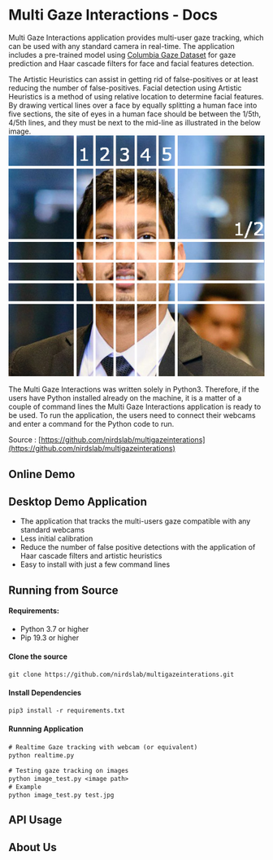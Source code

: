 # Multi Gaze Interactions - Docs

Multi Gaze Interactions application provides multi-user gaze tracking, which can be used with any standard camera in real-time. The application includes a pre-trained model using [Columbia Gaze Dataset](http://www.cs.columbia.edu/CAVE/databases/columbia_gaze)
for gaze prediction and Haar cascade filters for face and facial features detection.

The Artistic Heuristics can assist in getting rid of false-positives or at
least reducing the number of false-positives.  Facial detection using Artistic Heuristics is a method of using relative location to determine facial features. By drawing vertical lines over a face by equally splitting a human face into five sections, the site of eyes in a human face should be between the 1/5th, 4/5th lines, and they must be next to the mid-line as illustrated in the below image.   
![Facial Artistic Heuristics](./img/dp2.jpg)  

The Multi Gaze Interactions was written solely in Python3. Therefore, if the users have Python installed already on the machine, it is a matter of a couple of command lines the Multi Gaze Interactions application is ready to be used. To run the application, the users need to connect their webcams and enter a command for the Python code to run. 

Source : [https://github.com/nirdslab/multigazeinterations](https://github.com/nirdslab/multigazeinterations)

## Online Demo
  
  
## Desktop Demo Application
  * The application that tracks the multi-users gaze compatible with any standard webcams  
  * Less initial calibration  
  * Reduce the number of false positive detections with the application of Haar cascade filters and artistic heuristics  
  * Easy to install with just a few command lines  

## Running from Source

#### Requirements: 
  * Python 3.7 or higher
  * Pip 19.3 or higher
  
#### Clone the source

```shell 
git clone https://github.com/nirdslab/multigazeinterations.git
```

#### Install Dependencies
```shell 
pip3 install -r requirements.txt 
```

#### Runnning Application

```shell
# Realtime Gaze tracking with webcam (or equivalent)
python realtime.py 
```

```shell 
# Testing gaze tracking on images
python image_test.py <image path>
# Example
python image_test.py test.jpg
```

## API Usage


## About Us
